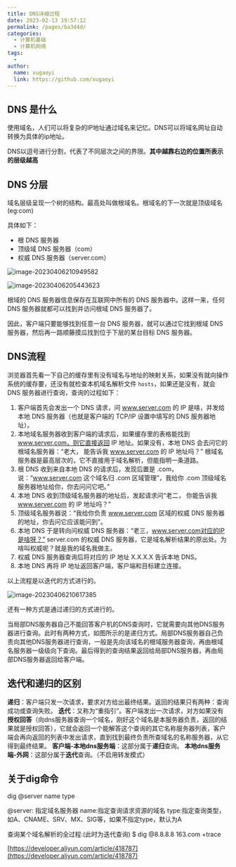 ```yaml
---
title: DNS详细过程
date: 2023-02-13 19:57:12
permalink: /pages/ba3d4d/
categories:
  - 计算机基础
  - 计算机网络
tags:
  - 
author: 
  name: xugaoyi
  link: https://github.com/xugaoyi
---
```




## DNS 是什么



使用域名，人们可以将复杂的IP地址通过域名来记忆。DNS可以将域名网址自动转换为具体的ip地址。



DNS以逗号进行分割，代表了不同层次之间的界限。**其中越靠右边的位置所表示的层级越高**

## DNS 分层



域名层级呈现一个树的结构。最高处叫做根域名。根域名的下一次就是顶级域名(eg:com)

具体如下：

- 根 DNS 服务器
- 顶级域 DNS 服务器（com）
- 权威 DNS 服务器（server.com）

![image-20230406210949582](https://2290653824-github-io.oss-cn-hangzhou.aliyuncs.com/undefinedimage-20230406210949582.png)

![image-20230406205443623](https://2290653824-github-io.oss-cn-hangzhou.aliyuncs.com/undefinedimage-20230406205443623.png)

根域的 DNS 服务器信息保存在互联网中所有的 DNS 服务器中。这样一来，任何 DNS 服务器就都可以找到并访问根域 DNS 服务器了。

因此，客户端只要能够找到任意一台 DNS 服务器，就可以通过它找到根域 DNS 服务器，然后再一路顺藤摸瓜找到位于下层的某台目标 DNS 服务器。





## DNS流程

浏览器首先看一下自己的缓存里有没有域名与地址的映射关系，如果没有就向操作系统的缓存要，还没有就检查本机域名解析文件 `hosts`，如果还是没有，就会 DNS 服务器进行查询，查询的过程如下：

1. 客户端首先会发出一个 DNS 请求，问 www.server.com 的 IP 是啥，并发给本地 DNS 服务器（也就是客户端的 TCP/IP 设置中填写的 DNS 服务器地址）。
2. 本地域名服务器收到客户端的请求后，如果缓存里的表格能找到 www.server.com，则它直接返回 IP 地址。如果没有，本地 DNS 会去问它的根域名服务器：“老大， 能告诉我 www.server.com 的 IP 地址吗？” 根域名服务器是最高层次的，它不直接用于域名解析，但能指明一条道路。
3. 根 DNS 收到来自本地 DNS 的请求后，发现后置是 .com，说：“www.server.com 这个域名归 .com 区域管理”，我给你 .com 顶级域名服务器地址给你，你去问问它吧。”
4. 本地 DNS 收到顶级域名服务器的地址后，发起请求问“老二， 你能告诉我 www.server.com 的 IP 地址吗？”
5. 顶级域名服务器说：“我给你负责 www.server.com 区域的权威 DNS 服务器的地址，你去问它应该能问到”。
6. 本地 DNS 于是转向问权威 DNS 服务器：“老三，www.server.com对应的IP是啥呀？” server.com 的权威 DNS 服务器，它是域名解析结果的原出处。为啥叫权威呢？就是我的域名我做主。
7. 权威 DNS 服务器查询后将对应的 IP 地址 X.X.X.X 告诉本地 DNS。
8. 本地 DNS 再将 IP 地址返回客户端，客户端和目标建立连接。



以上流程是以迭代的方式进行的。

![image-20230406210617385](https://2290653824-github-io.oss-cn-hangzhou.aliyuncs.com/undefinedimage-20230406210617385.png)

还有一种方式是通过递归的方式进行的。

​	当局部DNS服务器自己不能回答客户机的DNS查询时，它就需要向其他DNS服务器进行查询。此时有两种方式，如图所示的是递归方式。局部DNS服务器自己负责向其他DNS服务器进行查询，一般是先向该域名的根域服务器查询，再由根域名服务器一级级向下查询。最后得到的查询结果返回给局部DNS服务器，再由局部DNS服务器返回给客户端。



## 迭代和递归的区别

**递归**：客户端只发一次请求，要求对方给出最终结果。返回的结果只有两种：查询成功或查询失败。
**迭代**：又称为“重指引”。客户端发出一次请求，对方如果没有**授权回答**（向dns服务器查询一个域名，刚好这个域名是本服务器负责，返回的结果就是授权回答），它就会返回一个能解答这个查询的其它名称服务器列表，客户端会再向返回的列表中发出请求，直到找到最终负责所查域名的名称服务器，从它得到最终结果。
**客户端-本地dns服务端**：这部分属于**递归**查询。
**本地dns服务端-外网**：这部分属于**迭代**查询。（不启用转发模式）



## 关于dig命令

dig @server name type

@server: 指定域名服务器
name:指定查询请求资源的域名
type:指定查询类型，如A、CNAME、SRV、MX、SIG等，如果不指定type，默认为A

查询某个域名解析的全过程:(此时为迭代查询)
$ dig @8.8.8.8  163.com +trace

[https://developer.aliyun.com/article/418787](https://developer.aliyun.com/article/418787)
